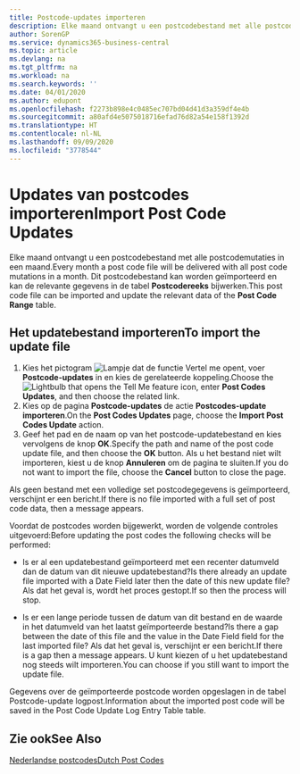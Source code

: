 ```yaml
---
title: Postcode-updates importeren
description: Elke maand ontvangt u een postcodebestand met alle postcodemutaties in een maand. Dit postcodebestand kan worden geïmporteerd en kan de relevante gegevens in de tabel Postcodereeks bijwerken.
author: SorenGP
ms.service: dynamics365-business-central
ms.topic: article
ms.devlang: na
ms.tgt_pltfrm: na
ms.workload: na
ms.search.keywords: ''
ms.date: 04/01/2020
ms.author: edupont
ms.openlocfilehash: f2273b898e4c0485ec707bd04d41d3a359df4e4b
ms.sourcegitcommit: a80afd4e5075018716efad76d82a54e158f1392d
ms.translationtype: HT
ms.contentlocale: nl-NL
ms.lasthandoff: 09/09/2020
ms.locfileid: "3778544"
---
```

# <a name="import-post-code-updates"></a><span data-ttu-id="8595f-104">Updates van postcodes importeren</span><span class="sxs-lookup"><span data-stu-id="8595f-104">Import Post Code Updates</span></span>
<span data-ttu-id="8595f-105">Elke maand ontvangt u een postcodebestand met alle postcodemutaties in een maand.</span><span class="sxs-lookup"><span data-stu-id="8595f-105">Every month a post code file will be delivered with all post code mutations in a month.</span></span> <span data-ttu-id="8595f-106">Dit postcodebestand kan worden geïmporteerd en kan de relevante gegevens in de tabel **Postcodereeks** bijwerken.</span><span class="sxs-lookup"><span data-stu-id="8595f-106">This post code file can be imported and update the relevant data of the **Post Code Range** table.</span></span>  

## <a name="to-import-the-update-file"></a><span data-ttu-id="8595f-107">Het updatebestand importeren</span><span class="sxs-lookup"><span data-stu-id="8595f-107">To import the update file</span></span>  

1.  <span data-ttu-id="8595f-108">Kies het pictogram ![Lampje dat de functie Vertel me opent](../../media/ui-search/search_small.png "Vertel me wat u wilt doen"), voer **Postcode-updates** in en kies de gerelateerde koppeling.</span><span class="sxs-lookup"><span data-stu-id="8595f-108">Choose the ![Lightbulb that opens the Tell Me feature](../../media/ui-search/search_small.png "Tell me what you want to do") icon, enter **Post Codes Updates**, and then choose the related link.</span></span>  
2.  <span data-ttu-id="8595f-109">Kies op de pagina **Postcode-updates** de actie **Postcodes-update importeren**.</span><span class="sxs-lookup"><span data-stu-id="8595f-109">On the **Post Codes Updates** page, choose the **Import Post Codes Update** action.</span></span>  
3.  <span data-ttu-id="8595f-110">Geef het pad en de naam op van het postcode-updatebestand en kies vervolgens de knop **OK**.</span><span class="sxs-lookup"><span data-stu-id="8595f-110">Specify the path and name of the post code update file, and then choose the **OK** button.</span></span> <span data-ttu-id="8595f-111">Als u het bestand niet wilt importeren, kiest u de knop **Annuleren** om de pagina te sluiten.</span><span class="sxs-lookup"><span data-stu-id="8595f-111">If you do not want to import the file, choose the **Cancel** button to close the page.</span></span>  

<span data-ttu-id="8595f-112">Als geen bestand met een volledige set postcodegegevens is geïmporteerd, verschijnt er een bericht.</span><span class="sxs-lookup"><span data-stu-id="8595f-112">If there is no file imported with a full set of post code data, then a message appears.</span></span>  

<span data-ttu-id="8595f-113">Voordat de postcodes worden bijgewerkt, worden de volgende controles uitgevoerd:</span><span class="sxs-lookup"><span data-stu-id="8595f-113">Before updating the post codes the following checks will be performed:</span></span>  

- <span data-ttu-id="8595f-114">Is er al een updatebestand geïmporteerd met een recenter datumveld dan de datum van dit nieuwe updatebestand?</span><span class="sxs-lookup"><span data-stu-id="8595f-114">Is there already an update file imported with a Date Field later then the date of this new update file?</span></span> <span data-ttu-id="8595f-115">Als dat het geval is, wordt het proces gestopt.</span><span class="sxs-lookup"><span data-stu-id="8595f-115">If so then the process will stop.</span></span>  

- <span data-ttu-id="8595f-116">Is er een lange periode tussen de datum van dit bestand en de waarde in het datumveld van het laatst geïmporteerde bestand?</span><span class="sxs-lookup"><span data-stu-id="8595f-116">Is there a gap between the date of this file and the value in the Date Field field for the last imported file?</span></span> <span data-ttu-id="8595f-117">Als dat het geval is, verschijnt er een bericht.</span><span class="sxs-lookup"><span data-stu-id="8595f-117">If there is a gap then a message appears.</span></span> <span data-ttu-id="8595f-118">U kunt kiezen of u het updatebestand nog steeds wilt importeren.</span><span class="sxs-lookup"><span data-stu-id="8595f-118">You can choose if you still want to import the update file.</span></span>  

<span data-ttu-id="8595f-119">Gegevens over de geïmporteerde postcode worden opgeslagen in de tabel Postcode-update logpost.</span><span class="sxs-lookup"><span data-stu-id="8595f-119">Information about the imported post code will be saved in the Post Code Update Log Entry Table table.</span></span>  

## <a name="see-also"></a><span data-ttu-id="8595f-120">Zie ook</span><span class="sxs-lookup"><span data-stu-id="8595f-120">See Also</span></span>  
[<span data-ttu-id="8595f-121">Nederlandse postcodes</span><span class="sxs-lookup"><span data-stu-id="8595f-121">Dutch Post Codes</span></span>](dutch-post-codes.md)

